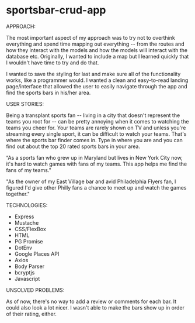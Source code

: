 # sportsbar-crud-app

APPROACH: 

The most important aspect of my approach was to try not to overthink everything and spend time mapping out everything -- from the routes and how they interact with the models and how the models will interact with the database etc. Originally, I wanted to include a map but I learned quickly that I wouldn't have time to try and do that. 

I wanted to save the styling for last and make sure all of the functionality works, like a programmer would. I wanted a clean and easy-to-read landing page/interface that allowed the user to easily navigate through the app and find the sports bars in his/her area. 

USER STORIES:

Being a transplant sports fan -- living in a city that doesn't represent the teams you root for -- can be pretty annoying when it comes to watching the teams you cheer for. Your teams are rarely shown on TV and unless you're streaming every single sport, it can be difficult to watch your teams. That's where the sports bar finder comes in. Type in where you are and you can find out about the top 20 rated sports bars in your area. 

“As a sports fan who grew up in Maryland but lives in New York City now, it's hard to watch games with fans of my teams. This app helps me find the fans of my teams."

"As the owner of my East Village bar and avid Philadelphia Flyers fan, I figured I'd give other Philly fans a chance to meet up and watch the games together."

TECHNOLOGIES:

* Express
* Mustache
* CSS/FlexBox
* HTML
* PG Promise
* DotEnv
* Google Places API
* Axios
* Body Parser
* bcryptjs
* Javascript

UNSOLVED PROBLEMS:

As of now, there's no way to add a review or comments for each bar. It could also look a lot nicer. I wasn't able to make the bars show up in order of their rating, either. 
